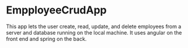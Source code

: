 # EmpployeeCrudApp
This app lets the user create, read, update, and delete employees from a server and database running on the local machine. It uses angular on the front end and spring on the back.

